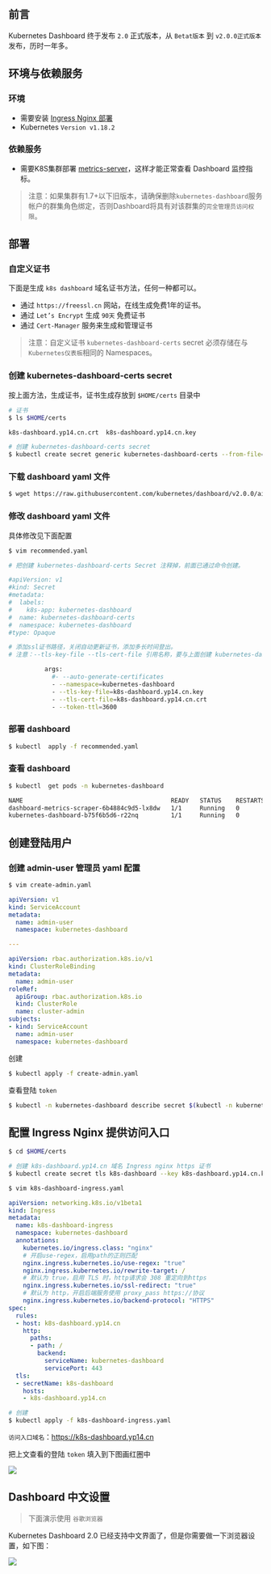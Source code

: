 ## 前言

Kubernetes Dashboard 终于发布 `2.0` 正式版本，从 `Betat版本` 到 `v2.0.0正式版本` 发布，历时一年多。

## 环境与依赖服务

### 环境

- 需要安装 [Ingress Nginx 部署](https://www.yp14.cn/2019/11/19/K8s-Ingress-Nginx-%E6%94%AF%E6%8C%81-Socket-io/)
- Kubernetes `Version v1.18.2`

### 依赖服务

- 需要K8S集群部署 [metrics-server](https://www.yp14.cn/2019/08/29/Metrics-Server-v0-3-2%E7%89%88%E6%9C%AC%E5%AE%89%E8%A3%85/)，这样才能正常查看 Dashboard 监控指标。

> 注意：如果集群有1.7+以下旧版本，请确保删除`kubernetes-dashboard`服务帐户的群集角色绑定，否则Dashboard将具有对该群集的`完全管理员访问权限`。

## 部署

### 自定义证书

下面是生成 `k8s dashboard` 域名证书方法，任何一种都可以。

- 通过 `https://freessl.cn` 网站，在线生成免费1年的证书。
- 通过 `Let’s Encrypt` 生成 `90天` 免费证书
- 通过 `Cert-Manager` 服务来生成和管理证书

> 注意：自定义证书 `kubernetes-dashboard-certs` secret 必须存储在与`Kubernetes仪表板`相同的 Namespaces。

### 创建 kubernetes-dashboard-certs secret

按上面方法，生成证书，证书生成存放到 `$HOME/certs` 目录中

```bash
# 证书
$ ls $HOME/certs

k8s-dashboard.yp14.cn.crt  k8s-dashboard.yp14.cn.key

# 创建 kubernetes-dashboard-certs secret
$ kubectl create secret generic kubernetes-dashboard-certs --from-file=$HOME/certs -n kubernetes-dashboard
```

### 下载 dashboard yaml 文件

```bash
$ wget https://raw.githubusercontent.com/kubernetes/dashboard/v2.0.0/aio/deploy/recommended.yaml
```

### 修改 dashboard yaml 文件

具体修改见下面配置

```bash
$ vim recommended.yaml

# 把创建 kubernetes-dashboard-certs Secret 注释掉，前面已通过命令创建。

#apiVersion: v1
#kind: Secret
#metadata:
#  labels:
#    k8s-app: kubernetes-dashboard
#  name: kubernetes-dashboard-certs
#  namespace: kubernetes-dashboard
#type: Opaque

# 添加ssl证书路径，关闭自动更新证书，添加多长时间登出。
# 注意：--tls-key-file --tls-cert-file 引用名称，要与上面创建 kubernetes-dashboard-certs Secret 引用的证书文件名称一样。

          args:
            #- --auto-generate-certificates
            - --namespace=kubernetes-dashboard
            - --tls-key-file=k8s-dashboard.yp14.cn.key
            - --tls-cert-file=k8s-dashboard.yp14.cn.crt
            - --token-ttl=3600
```

### 部署 dashboard

```bash
$ kubectl  apply -f recommended.yaml
```

### 查看 dashboard 

```bash
$ kubectl  get pods -n kubernetes-dashboard

NAME                                         READY   STATUS    RESTARTS   AGE
dashboard-metrics-scraper-6b4884c9d5-lx8dw   1/1     Running   0          14h
kubernetes-dashboard-b75f6b5d6-r22nq         1/1     Running   0          14h
```

## 创建登陆用户

### 创建 admin-user 管理员 yaml 配置

```bash
$ vim create-admin.yaml
```

```yaml
apiVersion: v1
kind: ServiceAccount
metadata:
  name: admin-user
  namespace: kubernetes-dashboard

---

apiVersion: rbac.authorization.k8s.io/v1
kind: ClusterRoleBinding
metadata:
  name: admin-user
roleRef:
  apiGroup: rbac.authorization.k8s.io
  kind: ClusterRole
  name: cluster-admin
subjects:
- kind: ServiceAccount
  name: admin-user
  namespace: kubernetes-dashboard
```

创建
```bash
$ kubectl apply -f create-admin.yaml
```

查看登陆 `token`

```bash
$ kubectl -n kubernetes-dashboard describe secret $(kubectl -n kubernetes-dashboard get secret | grep admin-user | awk '{print $1}')
```

## 配置 Ingress Nginx 提供访问入口

```bash
$ cd $HOME/certs

# 创建 k8s-dashboard.yp14.cn 域名 Ingress nginx https 证书
$ kubectl create secret tls k8s-dashboard --key k8s-dashboard.yp14.cn.key --cert k8s-dashboard.yp14.cn.crt -n kubernetes-dashboard
```

```bash
$ vim k8s-dashboard-ingress.yaml
```

```yaml
apiVersion: networking.k8s.io/v1beta1
kind: Ingress
metadata:
  name: k8s-dashboard-ingress
  namespace: kubernetes-dashboard
  annotations:
    kubernetes.io/ingress.class: "nginx"
    # 开启use-regex，启用path的正则匹配
    nginx.ingress.kubernetes.io/use-regex: "true"
    nginx.ingress.kubernetes.io/rewrite-target: /
    # 默认为 true，启用 TLS 时，http请求会 308 重定向到https
    nginx.ingress.kubernetes.io/ssl-redirect: "true"
    # 默认为 http，开启后端服务使用 proxy_pass https://协议
    nginx.ingress.kubernetes.io/backend-protocol: "HTTPS"
spec:
  rules:
  - host: k8s-dashboard.yp14.cn
    http:
      paths:
      - path: /
        backend:
          serviceName: kubernetes-dashboard
          servicePort: 443
  tls:
  - secretName: k8s-dashboard
    hosts:
    - k8s-dashboard.yp14.cn
```

```bash
# 创建
$ kubectl apply -f k8s-dashboard-ingress.yaml
```

`访问入口域名`：https://k8s-dashboard.yp14.cn

把上文查看的登陆 `token` 填入到下图画红圈中

![](/img/k8s-dashboard-1.png)

## Dashboard 中文设置

> 下面演示使用 `谷歌浏览器`

Kubernetes Dashboard 2.0 已经支持中文界面了，但是你需要做一下浏览器设置，如下图：

![](/img/k8s-dashboard-2.png)